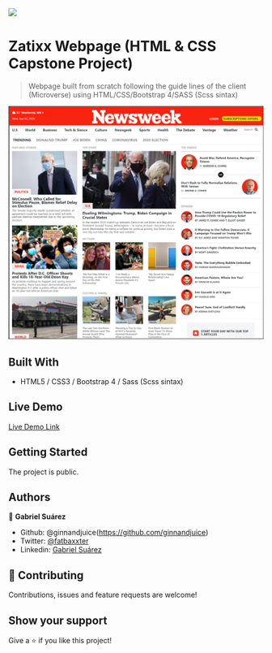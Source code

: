 

![](https://img.shields.io/badge/Microverse-blueviolet)

# Zatixx Webpage (HTML & CSS Capstone Project)

> Webpage built from scratch following the guide lines of the client (Microverse) using HTML/CSS/Bootstrap 4/SASS (Scss sintax)


![Alt text](https://github.com/GabrielJSuarez/Using-Boostrap/blob/newsweek-Clone-Feature-Branch/assetts/images/screenshot.png?raw=true "Screenshot")

## Built With

- HTML5 / CSS3 / Bootstrap 4 / Sass (Scss sintax)

## Live Demo

[Live Demo Link](https://gabrieljsuarez.github.io/Using-Boostrap/)


## Getting Started

The project is public.

## Authors

👤 **Gabriel Suárez**

- Github: @ginnandjuice(https://github.com/ginnandjuice)
- Twitter: [@fatbaxxter](https://twitter.com/fatbaxxter)
- Linkedin: [Gabriel Suárez](https://www.linkedin.com/in/gabriel-su%C3%A1rez-torres-85125a1ab/)

## 🤝 Contributing

Contributions, issues and feature requests are welcome!

## Show your support

Give a ⭐️ if you like this project!

